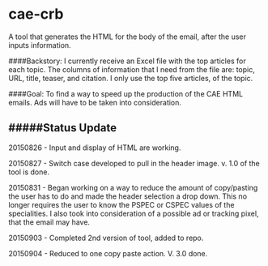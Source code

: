 # cae-crb
A tool that generates the HTML for the body of the email, after the user inputs information.


####Backstory: 
I currently receive an Excel file with the top articles for each topic. The columns of information that I need from the file are: topic, URL, title, teaser, and citation. I only use the top five articles, of the topic. 


####Goal: 
To find a way to speed up the production of the CAE HTML emails. Ads will have to be taken into consideration.

#####Status Update
-------------------

20150826 - Input and display of HTML are working.

20150827 - Switch case developed to pull in the header image. v. 1.0 of the tool is done. 

20150831 - Began working on a way to reduce the amount of copy/pasting the user has to do and made the header selection a drop down. This no longer requires the user to know the PSPEC or CSPEC values of the specialities. I also took into consideration of a possible ad or tracking pixel, that the email may have.

20150903 - Completed 2nd version of tool, added to repo.

20150904 - Reduced to one copy paste action. V. 3.0 done.